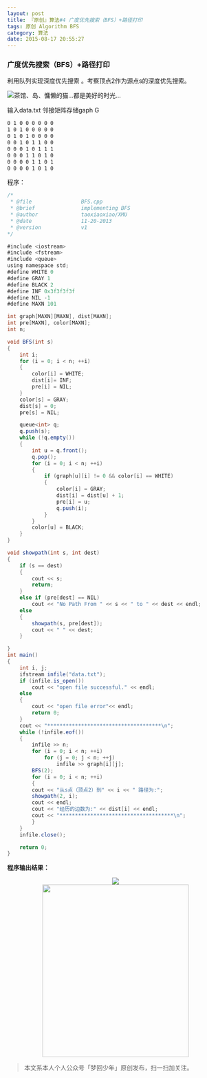 ```yaml
---
layout: post
title: 『原创』算法#4 广度优先搜索（BFS）+路径打印
tags: 原创 Algorithm BFS
category: 算法
date: 2015-08-17 20:55:27
---
```


### 广度优先搜索（BFS）+路径打印 

利用队列实现深度优先搜索 。考察顶点2作为源点s的深度优先搜索。

![](http://7xlkoc.com1.z0.glb.clouddn.com/bfs1.png "茶馆、岛、慵懒的猫...都是美好的时光...")

输入data.txt 邻接矩阵存储gaph G

```bash
0 1 0 0 0 0 0 0
1 0 1 0 0 0 0 0
0 1 0 1 0 0 0 0
0 0 1 0 1 1 0 0
0 0 0 1 0 1 1 1
0 0 0 1 1 0 1 0
0 0 0 0 1 1 0 1
0 0 0 0 1 0 1 0
```

程序：

```java
/*
 * @file				BFS.cpp
 * @brief				implementing BFS
 * @author				taoxiaoxiao/XMU
 * @date				11-20-2013
 * @version				v1
*/

#include <iostream>
#include <fstream>
#include <queue>
using namespace std;
#define WHITE 0
#define GRAY 1
#define BLACK 2
#define INF 0x3f3f3f3f
#define NIL -1
#define MAXN 101

int graph[MAXN][MAXN], dist[MAXN];
int pre[MAXN], color[MAXN]; 
int n;

void BFS(int s)
{
	int i;
	for (i = 0; i < n; ++i)
	{
		color[i] = WHITE;
		dist[i]= INF;
		pre[i] = NIL;
	}
	color[s] = GRAY;
	dist[s] = 0;
	pre[s] = NIL;

	queue<int> q;
	q.push(s);
	while (!q.empty())
	{
		int u = q.front();
		q.pop();
		for (i = 0; i < n; ++i)
		{
			if (graph[u][i] != 0 && color[i] == WHITE)
			{
				color[i] = GRAY;
				dist[i] = dist[u] + 1;
				pre[i] = u;
				q.push(i);
			}
		}
		color[u] = BLACK;
	}
}

void showpath(int s, int dest)
{
	if (s == dest)
	{
		cout << s;
		return;
	}
	else if (pre[dest] == NIL)
		cout << "No Path From " << s << " to " << dest << endl;
	else
	{
		showpath(s, pre[dest]);
		cout << " " << dest;
	}

}
int main()
{	
	int i, j;
	ifstream infile("data.txt");
	if (infile.is_open())
		cout << "open file successful." << endl;
	else
	{
		cout << "open file error"<< endl;
		return 0;
	}
	cout << "*************************************\n";
	while (!infile.eof())
	{
		infile >> n;
		for (i = 0; i < n; ++i)
			for (j = 0; j < n; ++j)
				infile >> graph[i][j];
		BFS(2);
		for (i = 0; i < n; ++i)
		{
		cout << "从s点（顶点2）到" << i << " 路径为:";
		showpath(2, i);
		cout << endl;
		cout << "经历的边数为:" << dist[i] << endl;
		cout << "*************************************\n";
		}
	}
	infile.close();

	return 0;
}
```

**程序输出结果：**

<div align="center">
<img src="hhttp://7xlkoc.com1.z0.glb.clouddn.com/bfs2.png" />
</div>

<div align="center">
<img src="https://chucheng92.github.io/assets/img/qrcode-logo.png" width="340" height="400" />
</div>

> 本文系本人个人公众号「梦回少年」原创发布，扫一扫加关注。